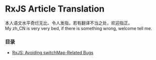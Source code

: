 # RxJS Article Translation

本人语文水平奇烂无比、令人发指，若有翻译不当之处，欢迎指正。<br/>
My zh_CN is very very bed, if there is something wrong, welcome tell me.

### 目录

- [RxJS: Avoiding switchMap-Related Bugs](RxJS-Avoiding-switchMap-Related-Bugs/README.md)
